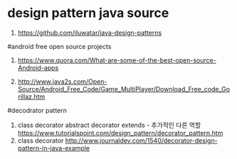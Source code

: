 
# design pattern java source
1. https://github.com/iluwatar/java-design-patterns

#android free open source projects
1. https://www.quora.com/What-are-some-of-the-best-open-source-Android-apps

2. http://www.java2s.com/Open-Source/Android_Free_Code/Game_MultiPlayer/Download_Free_code_Gorillaz.htm

#decodrator pattern
1. class decorator abstract decorator extends - 추가적인 다른 역할
https://www.tutorialspoint.com/design_pattern/decorator_pattern.htm
2. class decorator
http://www.journaldev.com/1540/decorator-design-pattern-in-java-example